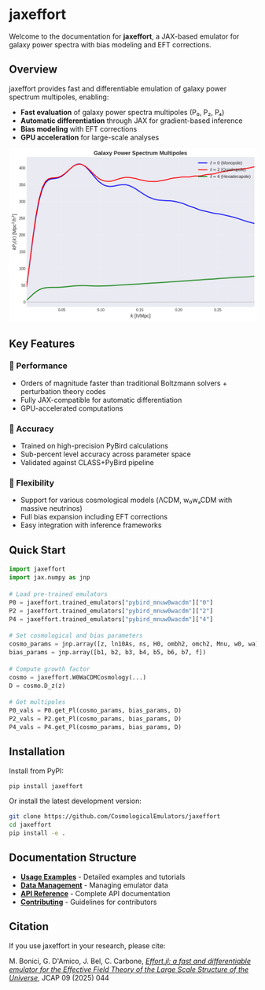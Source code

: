 # jaxeffort

Welcome to the documentation for **jaxeffort**, a JAX-based emulator for galaxy power spectra with bias modeling and EFT corrections.

## Overview

jaxeffort provides fast and differentiable emulation of galaxy power spectrum multipoles, enabling:

- **Fast evaluation** of galaxy power spectra multipoles (P₀, P₂, P₄)
- **Automatic differentiation** through JAX for gradient-based inference
- **Bias modeling** with EFT corrections
- **GPU acceleration** for large-scale analyses

![Multipoles Comparison](images/multipoles_comparison.png)

## Key Features

### 🚀 Performance
- Orders of magnitude faster than traditional Boltzmann solvers + perturbation theory codes
- Fully JAX-compatible for automatic differentiation
- GPU-accelerated computations

### 🎯 Accuracy
- Trained on high-precision PyBird calculations
- Sub-percent level accuracy across parameter space
- Validated against CLASS+PyBird pipeline

### 🔧 Flexibility
- Support for various cosmological models (ΛCDM, w₀wₐCDM with massive neutrinos)
- Full bias expansion including EFT corrections
- Easy integration with inference frameworks

## Quick Start

```python
import jaxeffort
import jax.numpy as jnp

# Load pre-trained emulators
P0 = jaxeffort.trained_emulators["pybird_mnuw0wacdm"]["0"]
P2 = jaxeffort.trained_emulators["pybird_mnuw0wacdm"]["2"]
P4 = jaxeffort.trained_emulators["pybird_mnuw0wacdm"]["4"]

# Set cosmological and bias parameters
cosmo_params = jnp.array([z, ln10As, ns, H0, ombh2, omch2, Mnu, w0, wa])
bias_params = jnp.array([b1, b2, b3, b4, b5, b6, b7, f])

# Compute growth factor
cosmo = jaxeffort.W0WaCDMCosmology(...)
D = cosmo.D_z(z)

# Get multipoles
P0_vals = P0.get_Pl(cosmo_params, bias_params, D)
P2_vals = P2.get_Pl(cosmo_params, bias_params, D)
P4_vals = P4.get_Pl(cosmo_params, bias_params, D)
```

## Installation

Install from PyPI:

```bash
pip install jaxeffort
```

Or install the latest development version:

```bash
git clone https://github.com/CosmologicalEmulators/jaxeffort
cd jaxeffort
pip install -e .
```

## Documentation Structure

- **[Usage Examples](usage_examples.md)** - Detailed examples and tutorials
- **[Data Management](examples/data_management.md)** - Managing emulator data
- **[API Reference](api.md)** - Complete API documentation
- **[Contributing](contributing.md)** - Guidelines for contributors

## Citation

If you use jaxeffort in your research, please cite:

M. Bonici, G. D'Amico, J. Bel, C. Carbone, [_Effort.jl: a fast and differentiable emulator for the Effective Field Theory of the Large Scale Structure of the Universe_](https://dx.doi.org/10.1088/1475-7516/2025/09/044), JCAP 09 (2025) 044